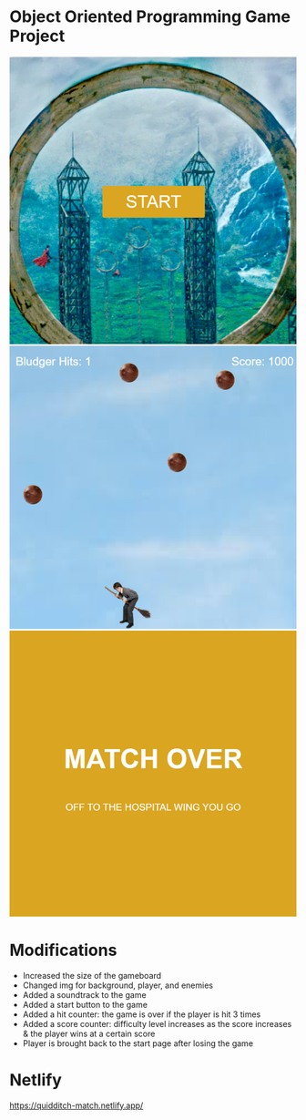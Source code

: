 # Object Oriented Programming Game Project

<p align="center"><img src="./images/gameStart.png"><img src="./images/gamePlay.png"><img src="./images/matchOver.png"></p>

# Modifications

- Increased the size of the gameboard
- Changed img for background, player, and enemies
- Added a soundtrack to the game
- Added a start button to the game
- Added a hit counter: the game is over if the player is hit 3 times
- Added a score counter: difficulty level increases as the score increases & the player wins at a certain score
- Player is brought back to the start page after losing the game 

# Netlify

https://quidditch-match.netlify.app/